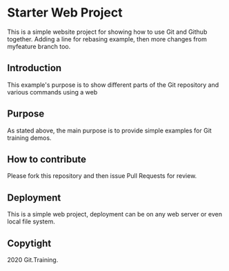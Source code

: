 # Starter Web Project

This is a simple website project for showing how to use Git and Github together. Adding a line for rebasing example, then more changes from myfeature branch too.

## Introduction

This example's purpose is to show different parts of the Git repository and various commands using a web 

## Purpose

As stated above, the main purpose is to provide simple examples for Git training demos.

## How to contribute

Please fork this repository and then issue Pull Requests for review.

## Deployment

This is a simple web project, deployment can be on any web server or even local file system.

## Copytight

2020 Git.Training.